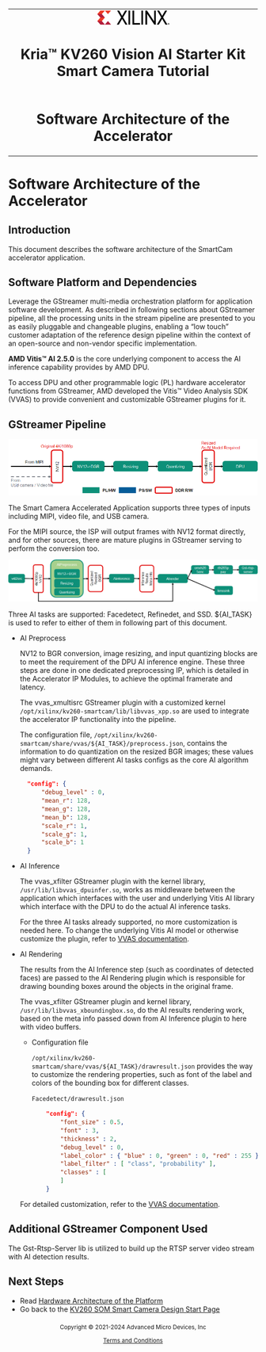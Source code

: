 ﻿<table class="sphinxhide">
 <tr>
   <td align="center"><img src="../../media/xilinx-logo.png" width="30%"/><h1> Kria&trade; KV260 Vision AI Starter Kit Smart Camera Tutorial</h1>
   </td>
 </tr>
 <tr>
 <td align="center"><h1> Software Architecture of the Accelerator </h1>

 </td>
 </tr>
</table>

# Software Architecture of the Accelerator

## Introduction

 This document describes the software architecture of the SmartCam accelerator application.

## Software Platform and Dependencies

Leverage the GStreamer multi-media orchestration platform for application software development. As described in following sections about GStreamer pipeline, all the processing units in the stream pipeline are presented to you as easily pluggable and changeable plugins, enabling a “low touch” customer adaptation of the reference design pipeline within the context of an open-source and non-vendor specific implementation.

**AMD Vitis&trade; AI 2.5.0** is the core underlying component to access the AI inference capability provides by AMD DPU.

To access DPU and other programmable logic (PL) hardware accelerator functions from GStreamer, AMD developed the Vitis&trade; Video Analysis SDK (VVAS) to provide convenient and customizable GStreamer plugins for it.

## GStreamer Pipeline

![dataflow](../../media/software-overall-data-flow.png)

The Smart Camera Accelerated Application supports three types of inputs including MIPI, video file, and USB camera.

For the MIPI source, the ISP will output frames with NV12 format directly, and for other sources, there are mature plugins in GStreamer serving to perform the conversion too.

![streamer pipeline](../../media/gstreamer-pipeline.png)

Three AI tasks are supported: Facedetect, Refinedet, and SSD. ${AI_TASK} is used to refer to either of them in following part of this document.

* AI Preprocess

    NV12 to BGR conversion, image resizing, and input quantizing blocks are to meet the requirement of the DPU AI inference engine. These three steps are done in one dedicated preprocessing IP, which is detailed in the Accelerator IP Modules, to achieve the optimal framerate and latency.

    The vvas_xmultisrc GStreamer plugin with a customized kernel `/opt/xilinx/kv260-smartcam/lib/libvvas_xpp.so` are used to integrate the accelerator IP functionality into the pipeline.

    The configuration file, `/opt/xilinx/kv260-smartcam/share/vvas/${AI_TASK}/preprocess.json`, contains the information to do quantization on the resized BGR images; these values might vary between different AI tasks configs as the core AI algorithm demands.

  ```json
    "config": {
        "debug_level" : 0,
        "mean_r": 128,
        "mean_g": 128,
        "mean_b": 128,
        "scale_r": 1,
        "scale_g": 1,
        "scale_b": 1
    }
  ```

* AI Inference

    The vvas_xfilter GStreamer plugin with the kernel library, `/usr/lib/libvvas_dpuinfer.so`, works as middleware between the application which interfaces with the user and underlying Vitis AI library which interface with the DPU to do the actual AI inference tasks.

    For the three AI tasks already supported, no more customization is needed here. To change the underlying Vitis AI model or otherwise customize the plugin, refer to [VVAS documentation](https://xilinx.github.io/VVAS/).

* AI Rendering

    The results from the AI Inference step (such as coordinates of detected faces) are passed to the AI Rendering plugin which is responsible for drawing bounding boxes around the objects in the original frame.

    The vvas_xfilter GStreamer plugin and kernel library, `/usr/lib/libvvas_xboundingbox.so`, do the AI results rendering work, based on the meta info passed down from AI Inference plugin to here with video buffers.

  * Configuration file

    `/opt/xilinx/kv260-smartcam/share/vvas/${AI_TASK}/drawresult.json` provides the way to customize the rendering properties, such as font of the label and colors of the bounding box for different classes.

    `Facedetect/drawresult.json`

    ```json
        "config": {
            "font_size" : 0.5,
            "font" : 3,
            "thickness" : 2,
            "debug_level" : 0,
            "label_color" : { "blue" : 0, "green" : 0, "red" : 255 },
            "label_filter" : [ "class", "probability" ],
            "classes" : [
            ]
        }
    ```

   For detailed customization, refer to the [VVAS documentation](https://xilinx.github.io/VVAS/).

## Additional GStreamer Component Used

The Gst-Rtsp-Server lib is utilized to build up the RTSP server video stream with AI detection results.

## Next Steps

* Read [Hardware Architecture of the Platform](hw_arch_platform.md)
* Go back to the [KV260 SOM Smart Camera Design Start Page](../smartcamera_landing)


<p class="sphinxhide" align="center"><sub>Copyright © 2021-2024 Advanced Micro Devices, Inc</sub></p>

<p class="sphinxhide" align="center"><sup><a href="https://www.amd.com/en/corporate/copyright">Terms and Conditions</a></sup></p>